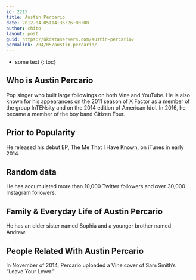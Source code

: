 ```yaml
---
id: 2215
title: Austin Percario
date: 2012-04-05T14:36:26+00:00
author: chito
layout: post
guid: https://ukdataservers.com/austin-percario/
permalink: /04/05/austin-percario/
---
```


* some text
{: toc}


## Who is  Austin Percario
                  
                  
                  
Pop singer who built large followings on both Vine and YouTube. He is also known for his appearances on the 2011 season of X Factor as a member of the group InTENsity and on the 2014 edition of American Idol. In 2016, he became a member of the boy band Citizen Four.
                  
                
                
                
## Prior to Popularity 
                  
                  
                  
He released his debut EP, The Me That I Have Known, on iTunes in early 2014.
                  
                
                
                
## Random data 
                  
                  
                  
He has accumulated more than 10,000 Twitter followers and over 30,000 Instagram followers.
                  
                
                
                
## Family & Everyday Life of Austin Percario
                  
                  
                  
He has an older sister named Sophia and a younger brother named Andrew. 
                  
                
                
                
## People Related With  Austin Percario
                  
                  
                  
In November of 2014, Percario uploaded a Vine cover of Sam Smith&#8217;s &#8220;Leave Your Lover.&#8221;
                  
                
              
            
          
          
          
    
    
  
